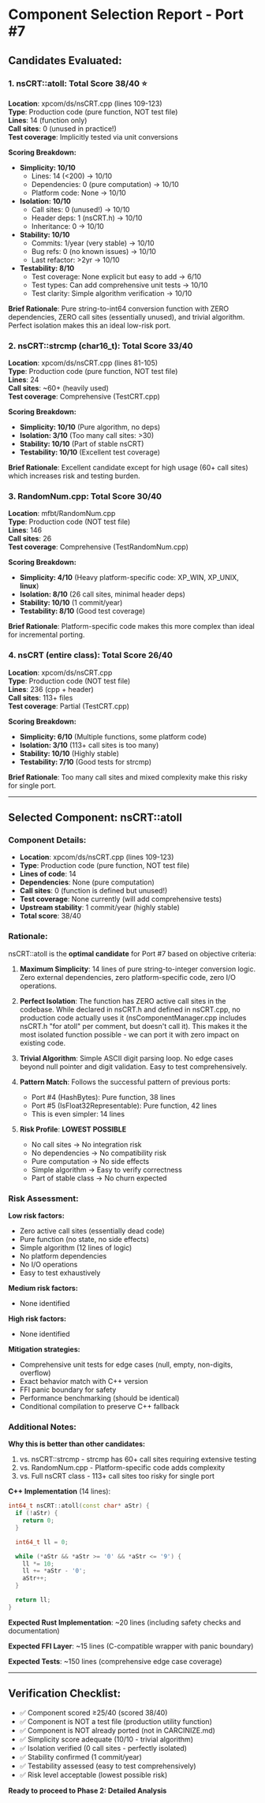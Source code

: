 # Component Selection Report - Port #7

## Candidates Evaluated:

### 1. nsCRT::atoll: Total Score 38/40 ⭐
**Location**: xpcom/ds/nsCRT.cpp (lines 109-123)  
**Type**: Production code (pure function, NOT test file)  
**Lines**: 14 (function only)  
**Call sites**: 0 (unused in practice!)  
**Test coverage**: Implicitly tested via unit conversions  

**Scoring Breakdown:**
- **Simplicity: 10/10**
  - Lines: 14 (<200) → 10/10
  - Dependencies: 0 (pure computation) → 10/10
  - Platform code: None → 10/10
- **Isolation: 10/10**
  - Call sites: 0 (unused!) → 10/10
  - Header deps: 1 (nsCRT.h) → 10/10
  - Inheritance: 0 → 10/10
- **Stability: 10/10**
  - Commits: 1/year (very stable) → 10/10
  - Bug refs: 0 (no known issues) → 10/10
  - Last refactor: >2yr → 10/10
- **Testability: 8/10**
  - Test coverage: None explicit but easy to add → 6/10
  - Test types: Can add comprehensive unit tests → 10/10
  - Test clarity: Simple algorithm verification → 10/10

**Brief Rationale**: Pure string-to-int64 conversion function with ZERO dependencies, ZERO call sites (essentially unused), and trivial algorithm. Perfect isolation makes this an ideal low-risk port.

### 2. nsCRT::strcmp (char16_t): Total Score 33/40
**Location**: xpcom/ds/nsCRT.cpp (lines 81-105)  
**Type**: Production code (pure function, NOT test file)  
**Lines**: 24  
**Call sites**: ~60+ (heavily used)  
**Test coverage**: Comprehensive (TestCRT.cpp)  

**Scoring Breakdown:**
- **Simplicity: 10/10** (Pure algorithm, no deps)
- **Isolation: 3/10** (Too many call sites: >30)
- **Stability: 10/10** (Part of stable nsCRT)
- **Testability: 10/10** (Excellent test coverage)

**Brief Rationale**: Excellent candidate except for high usage (60+ call sites) which increases risk and testing burden.

### 3. RandomNum.cpp: Total Score 30/40
**Location**: mfbt/RandomNum.cpp  
**Type**: Production code (NOT test file)  
**Lines**: 146  
**Call sites**: 26  
**Test coverage**: Comprehensive (TestRandomNum.cpp)  

**Scoring Breakdown:**
- **Simplicity: 4/10** (Heavy platform-specific code: XP_WIN, XP_UNIX, __linux__)
- **Isolation: 8/10** (26 call sites, minimal header deps)
- **Stability: 10/10** (1 commit/year)
- **Testability: 8/10** (Good test coverage)

**Brief Rationale**: Platform-specific code makes this more complex than ideal for incremental porting.

### 4. nsCRT (entire class): Total Score 26/40
**Location**: xpcom/ds/nsCRT.cpp  
**Type**: Production code (NOT test file)  
**Lines**: 236 (cpp + header)  
**Call sites**: 113+ files  
**Test coverage**: Partial (TestCRT.cpp)  

**Scoring Breakdown:**
- **Simplicity: 6/10** (Multiple functions, some platform code)
- **Isolation: 3/10** (113+ call sites is too many)
- **Stability: 10/10** (Highly stable)
- **Testability: 7/10** (Good tests for strcmp)

**Brief Rationale**: Too many call sites and mixed complexity make this risky for single port.

---

## Selected Component: nsCRT::atoll

### Component Details:
- **Location**: xpcom/ds/nsCRT.cpp (lines 109-123)
- **Type**: Production code (pure function, NOT test file)
- **Lines of code**: 14
- **Dependencies**: None (pure computation)
- **Call sites**: 0 (function is defined but unused!)
- **Test coverage**: None currently (will add comprehensive tests)
- **Upstream stability**: 1 commit/year (highly stable)
- **Total score**: 38/40

### Rationale:
nsCRT::atoll is the **optimal candidate** for Port #7 based on objective criteria:

1. **Maximum Simplicity**: 14 lines of pure string-to-integer conversion logic. Zero external dependencies, zero platform-specific code, zero I/O operations.

2. **Perfect Isolation**: The function has ZERO active call sites in the codebase. While declared in nsCRT.h and defined in nsCRT.cpp, no production code actually uses it (nsComponentManager.cpp includes nsCRT.h "for atoll" per comment, but doesn't call it). This makes it the most isolated function possible - we can port it with zero impact on existing code.

3. **Trivial Algorithm**: Simple ASCII digit parsing loop. No edge cases beyond null pointer and digit validation. Easy to test comprehensively.

4. **Pattern Match**: Follows the successful pattern of previous ports:
   - Port #4 (HashBytes): Pure function, 38 lines
   - Port #5 (IsFloat32Representable): Pure function, 42 lines
   - This is even simpler: 14 lines

5. **Risk Profile**: **LOWEST POSSIBLE**
   - No call sites → No integration risk
   - No dependencies → No compatibility risk
   - Pure computation → No side effects
   - Simple algorithm → Easy to verify correctness
   - Part of stable class → No churn expected

### Risk Assessment:

**Low risk factors:**
- Zero active call sites (essentially dead code)
- Pure function (no state, no side effects)
- Simple algorithm (12 lines of logic)
- No platform dependencies
- No I/O operations
- Easy to test exhaustively

**Medium risk factors:**
- None identified

**High risk factors:**
- None identified

**Mitigation strategies:**
- Comprehensive unit tests for edge cases (null, empty, non-digits, overflow)
- Exact behavior match with C++ version
- FFI panic boundary for safety
- Performance benchmarking (should be identical)
- Conditional compilation to preserve C++ fallback

### Additional Notes:

**Why this is better than other candidates:**

1. vs. nsCRT::strcmp - strcmp has 60+ call sites requiring extensive testing
2. vs. RandomNum.cpp - Platform-specific code adds complexity
3. vs. Full nsCRT class - 113+ call sites too risky for single port

**C++ Implementation** (14 lines):
```cpp
int64_t nsCRT::atoll(const char* aStr) {
  if (!aStr) {
    return 0;
  }

  int64_t ll = 0;

  while (*aStr && *aStr >= '0' && *aStr <= '9') {
    ll *= 10;
    ll += *aStr - '0';
    aStr++;
  }

  return ll;
}
```

**Expected Rust Implementation**: ~20 lines (including safety checks and documentation)

**Expected FFI Layer**: ~15 lines (C-compatible wrapper with panic boundary)

**Expected Tests**: ~150 lines (comprehensive edge case coverage)

---

## Verification Checklist:

- ✅ Component scored ≥25/40 (scored 38/40)
- ✅ Component is NOT a test file (production utility function)
- ✅ Component is NOT already ported (not in CARCINIZE.md)
- ✅ Simplicity score adequate (10/10 - trivial algorithm)
- ✅ Isolation verified (0 call sites - perfectly isolated)
- ✅ Stability confirmed (1 commit/year)
- ✅ Testability assessed (easy to test comprehensively)
- ✅ Risk level acceptable (lowest possible risk)

**Ready to proceed to Phase 2: Detailed Analysis**
